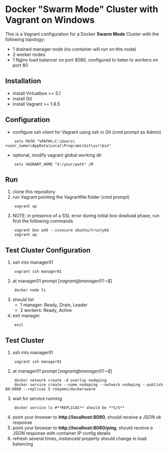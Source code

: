 # Docker "Swarm Mode" Cluster with Vagrant on Windows
This is a Vagrant configuration for a Docker **Swarm Mode** Cluster with the following topology:
* 1 drained manager node (no container will run on this node)
* 2 worker nodes
* 1 Nginx load balancer on port 8080, configured to listen to workers on port 80

## Installation
* install Virtualbox >= 5.1
* install Git
* install Vagrant >= 1.8.5

## Configuration
* configure ssh client for Vagrant using ssh in Git (cmd prompt as Admin)
```
    setx PATH "%PATH%;C:\Users\<user_name>\AppData\Local\Programs\Git\usr\bin"
```
* optional, modify vagrant global working dir
```
    setx VAGRANT_HOME "X:/your/path" /M
```

## Run
1. clone this repository
2. run Vagrant pointing the Vagrantfile folder (cmd prompt)
```
    vagrant up
```
3. NOTE: in presence of a SSL error during initial box dowload phase, run first the following commands
```
    vagrant box add --insecure ubuntu/trusty64
    vagrant up
```

## Test Cluster Configuration
1. ssh into manager01
```
    vagrant ssh manager01
```
2. at manager01 prompt [*vagrant@manager01:~$*]
```
    docker node ls
```
3. should list 
    * 1 manager: Ready, Drain, Leader
    * 2 workers: Ready, Active
4. exit manager
```
    exit
```

## Test Cluster
1. ssh into manager01
```
    vagrant ssh manager01
```
2. at manager01 prompt [*vagrant@manager01:~$*]
```
    docker network create -d overlay nodeping
    docker service create --name nodeping --network nodeping --publish 80:8080 --replicas 5 robymes/dockerswarm
```
3. wait for service running
```
    docker service ls #**REPLICAS** should be **5/5**
``` 
4. point your browser to **http://localhost:8080**, should receive a JSON ok response
5. point your browser to **http://localhost:8080/ping**, should receive a JSON response with container IP config details
6. refresh several times, *instanceId* property should change in load balancing 
